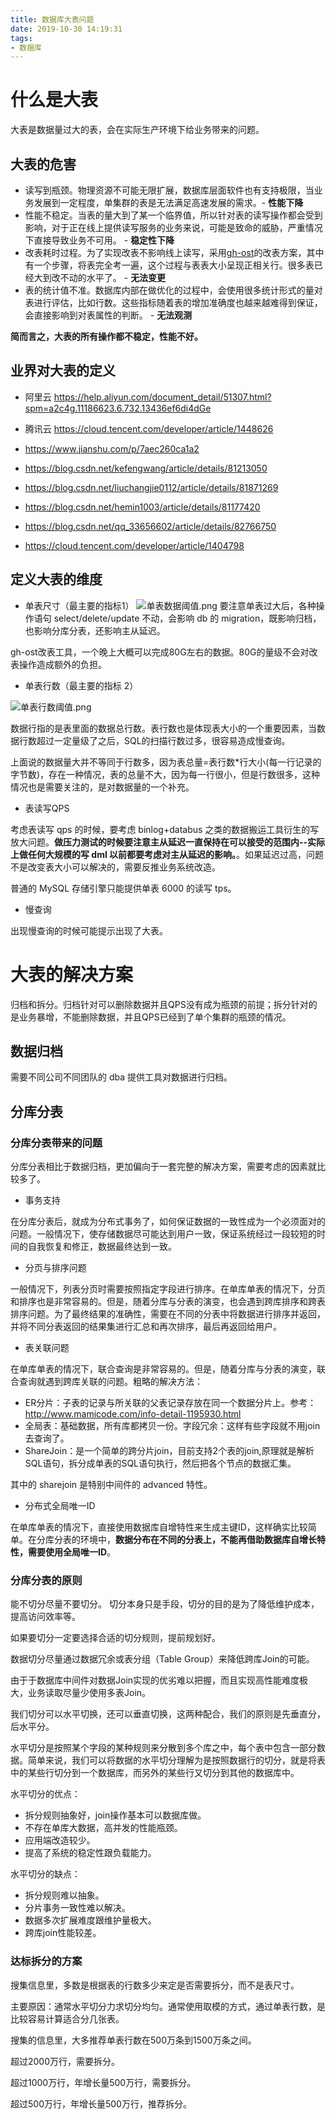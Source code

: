 ```yaml
---
title: 数据库大表问题
date: 2019-10-30 14:19:31
tags:
- 数据库
---
```

# 什么是大表

大表是数据量过大的表，会在实际生产环境下给业务带来的问题。

## 大表的危害

- 读写到瓶颈。物理资源不可能无限扩展，数据库层面软件也有支持极限，当业务发展到一定程度，单集群的表是无法满足高速发展的需求。- **性能下降**
- 性能不稳定。当表的量大到了某一个临界值，所以针对表的读写操作都会受到影响，对于正在线上提供读写服务的业务来说，可能是致命的威胁，严重情况下直接导致业务不可用。 - **稳定性下降**
- 改表耗时过程。为了实现改表不影响线上读写，采用[gh-ost][1]的改表方案，其中有一个步骤，将表完全考一遍，这个过程与表表大小呈现正相关行。很多表已经大到改不动的水平了。 - **无法变更**
- 表的统计值不准。数据库内部在做优化的过程中，会使用很多统计形式的量对表进行评估，比如行数。这些指标随着表的增加准确度也越来越难得到保证，会直接影响到对表属性的判断。 - **无法观测**

**简而言之，大表的所有操作都不稳定，性能不好。**

## 业界对大表的定义

- 阿里云 https://help.aliyun.com/document_detail/51307.html?spm=a2c4g.11186623.6.732.13436ef6di4dGe

- 腾讯云 https://cloud.tencent.com/developer/article/1448626
- https://www.jianshu.com/p/7aec260ca1a2
- https://blog.csdn.net/kefengwang/article/details/81213050
- https://blog.csdn.net/liuchangjie0112/article/details/81871269
- https://blog.csdn.net/hemin1003/article/details/81177420
- https://blog.csdn.net/qq_33656602/article/details/82766750
- https://cloud.tencent.com/developer/article/1404798

## 定义大表的维度



- 单表尺寸（最主要的指标1）
![单表数据阈值.png](单表数据阈值.png)
要注意单表过大后，各种操作语句 select/delete/update 不动，会影响 db 的 migration，既影响归档，也影响分库分表，还影响主从延迟。

gh-ost改表工具，一个晚上大概可以完成80G左右的数据。80G的量级不会对改表操作造成额外的负担。

- 单表行数（最主要的指标 2）

![单表行数阈值.png](单表行数阈值.png)


数据行指的是表里面的数据总行数。表行数也是体现表大小的一个重要因素，当数据行数超过一定量级了之后，SQL的扫描行数过多，很容易造成慢查询。

上面说的数据量大并不等同于行数多，因为表总量=表行数*行大小(每一行记录的字节数)，存在一种情况，表的总量不大，因为每一行很小，但是行数很多，这种情况也是需要关注的，是对数据量的一个补充。

- 表读写QPS

考虑表读写 qps 的时候，要考虑 binlog+databus 之类的数据搬运工具衍生的写放大问题。**做压力测试的时候要注意主从延迟一直保持在可以接受的范围内--实际上做任何大规模的写 dml 以前都要考虑对主从延迟的影响。**。如果延迟过高，问题不是改变表大小可以解决的，需要反推业务系统改造。

普通的 MySQL 存储引擎只能提供单表 6000 的读写 tps。

- 慢查询

出现慢查询的时候可能提示出现了大表。

# 大表的解决方案

归档和拆分。归档针对可以删除数据并且QPS没有成为瓶颈的前提；拆分针对的是业务暴增，不能删除数据，并且QPS已经到了单个集群的瓶颈的情况。

## 数据归档

需要不同公司不同团队的 dba 提供工具对数据进行归档。

## 分库分表

### 分库分表带来的问题

分库分表相比于数据归档，更加偏向于一套完整的解决方案，需要考虑的因素就比较多了。

- 事务支持

在分库分表后，就成为分布式事务了，如何保证数据的一致性成为一个必须面对的问题。一般情况下，使存储数据尽可能达到用户一致，保证系统经过一段较短的时间的自我恢复和修正，数据最终达到一致。

- 分页与排序问题

一般情况下，列表分页时需要按照指定字段进行排序。在单库单表的情况下，分页和排序也是非常容易的。但是，随着分库与分表的演变，也会遇到跨库排序和跨表排序问题。为了最终结果的准确性，需要在不同的分表中将数据进行排序并返回，并将不同分表返回的结果集进行汇总和再次排序，最后再返回给用户。

- 表关联问题

在单库单表的情况下，联合查询是非常容易的。但是，随着分库与分表的演变，联合查询就遇到跨库关联的问题。粗略的解决方法：
 - ER分片：子表的记录与所关联的父表记录存放在同一个数据分片上。参考：http://www.mamicode.com/info-detail-1195930.html
 - 全局表：基础数据，所有库都拷贝一份。字段冗余：这样有些字段就不用join去查询了。
 - ShareJoin：是一个简单的跨分片join，目前支持2个表的join,原理就是解析SQL语句，拆分成单表的SQL语句执行，然后把各个节点的数据汇集。

其中的 sharejoin 是特别中间件的 advanced 特性。
 
- 分布式全局唯一ID

在单库单表的情况下，直接使用数据库自增特性来生成主键ID，这样确实比较简单。在分库分表的环境中，**数据分布在不同的分表上，不能再借助数据库自增长特性，需要使用全局唯一ID**。

### 分库分表的原则

能不切分尽量不要切分。 切分本身只是手段，切分的目的是为了降低维护成本，提高访问效率等。

如果要切分一定要选择合适的切分规则，提前规划好。 

数据切分尽量通过数据冗余或表分组（Table Group）来降低跨库Join的可能。 

由于于数据库中间件对数据Join实现的优劣难以把握，而且实现高性能难度极大，业务读取尽量少使用多表Join。

我们切分可以水平切换，还可以垂直切换，这两种配合，我们的原则是先垂直分，后水平分。

水平切分是按照某个字段的某种规则来分散到多个库之中，每个表中包含一部分数据。简单来说，我们可以将数据的水平切分理解为是按照数据行的切分，就是将表中的某些行切分到一个数据库，而另外的某些行又切分到其他的数据库中。

水平切分的优点：

- 拆分规则抽象好，join操作基本可以数据库做。 
- 不存在单库大数据，高并发的性能瓶颈。 
- 应用端改造较少。 
- 提高了系统的稳定性跟负载能力。 

水平切分的缺点：

- 拆分规则难以抽象。 
- 分片事务一致性难以解决。 
- 数据多次扩展难度跟维护量极大。 
- 跨库join性能较差。 

### 达标拆分的方案

搜集信息里，多数是根据表的行数多少来定是否需要拆分，而不是表尺寸。

主要原因：通常水平切分力求切分均匀。通常使用取模的方式，通过单表行数，是比较容易计算适合分几张表。

搜集的信息里，大多推荐单表行数在500万条到1500万条之间。

超过2000万行，需要拆分。

超过1000万行，年增长量500万行，需要拆分。

超过500万行，年增长量500万行，推荐拆分。


  [1]: https://github.com/github/gh-ost